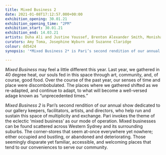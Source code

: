 ```yaml
---
title: Mixed Business 2
date: 2021-01-08T17:12:57.000+00:00
exhibition_opening: 30.01.21
exhibition_opening_time: "2PM"
exhibition_start: 30.01.21
exhibition_end: 14.03.21
artists: Duha Ali and Justine Youssef, Brenton Alexander Smith, Monisha Chippada, Suzanne Claridge, Hayley Coghlan, Kalanjay Dhir, Rebecca Gallo, Fei Gao, Talitha Hanna, Samuel Kirby, Namika Parajuli, Ej Son, Charlie Sundborn and Marcus Whale, Dorcas Tang, Nathan Wratten, Josephine Wyburn
curators: Amy Toma, Josephine Wyburn and Suzanne Claridge
colour: dd5424
synopsis: '*Mixed Business 2* is Pari’s second rendition of our annual show dedicated to our gallery keepers, facilitators, artists, and directors, who help run and sustain this space of multiplicity and exchange.'

---
```

*Mixed Business* may feel a little different this year. Last year, we gathered in 40 degree heat, our souls fed in this space through art, community, and, of course, good food. Over the course of the past year, our senses of time and place were discombobulated. The places where we gathered shifted as we re-adapted, and continue to adapt, to what will become a well-versed adage known as “unprecedented times.”

*Mixed Business 2* is Pari’s second rendition of our annual show dedicated to our gallery keepers, facilitators, artists, and directors, who help run and sustain this space of multiplicity and exchange. Pari invokes the theme of the eclectic ‘mixed business’ as our mode of operation. Mixed businesses can be found scattered across Western Sydney and its surrounding suburbs. The corner-stores that seem at-once everywhere yet nowhere; either occupied and bustling, or abandoned and deteriorating. Those seemingly disparate yet familiar, accessible, and welcoming places that tend to our conveniences to serve our community.
